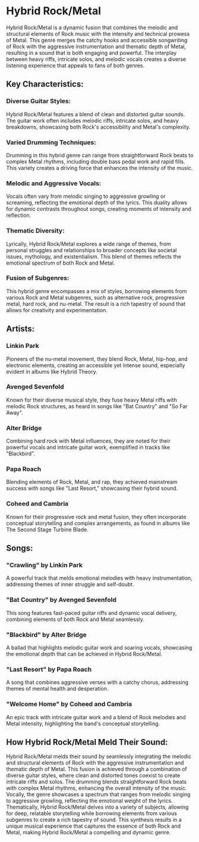 # Hybrid Rock/Metal

Hybrid Rock/Metal is a dynamic fusion that combines the melodic and structural elements of Rock music with the intensity and technical prowess of Metal. This genre merges the catchy hooks and accessible songwriting of Rock with the aggressive instrumentation and thematic depth of Metal, resulting in a sound that is both engaging and powerful. The interplay between heavy riffs, intricate solos, and melodic vocals creates a diverse listening experience that appeals to fans of both genres.

## Key Characteristics:

### Diverse Guitar Styles:

Hybrid Rock/Metal features a blend of clean and distorted guitar sounds. The guitar work often includes melodic riffs, intricate solos, and heavy breakdowns, showcasing both Rock's accessibility and Metal's complexity.

### Varied Drumming Techniques:

Drumming in this hybrid genre can range from straightforward Rock beats to complex Metal rhythms, including double bass pedal work and rapid fills. This variety creates a driving force that enhances the intensity of the music.

### Melodic and Aggressive Vocals:

Vocals often vary from melodic singing to aggressive growling or screaming, reflecting the emotional depth of the lyrics. This duality allows for dynamic contrasts throughout songs, creating moments of intensity and reflection.

### Thematic Diversity:

Lyrically, Hybrid Rock/Metal explores a wide range of themes, from personal struggles and relationships to broader concepts like societal issues, mythology, and existentialism. This blend of themes reflects the emotional spectrum of both Rock and Metal.

### Fusion of Subgenres:

This hybrid genre encompasses a mix of styles, borrowing elements from various Rock and Metal subgenres, such as alternative rock, progressive metal, hard rock, and nu-metal. The result is a rich tapestry of sound that allows for creativity and experimentation.

## Artists:

### Linkin Park

Pioneers of the nu-metal movement, they blend Rock, Metal, hip-hop, and electronic elements, creating an accessible yet intense sound, especially evident in albums like Hybrid Theory.

### Avenged Sevenfold

Known for their diverse musical style, they fuse heavy Metal riffs with melodic Rock structures, as heard in songs like "Bat Country" and "So Far Away".

### Alter Bridge

Combining hard rock with Metal influences, they are noted for their powerful vocals and intricate guitar work, exemplified in tracks like "Blackbird".

### Papa Roach

Blending elements of Rock, Metal, and rap, they achieved mainstream success with songs like "Last Resort," showcasing their hybrid sound.

### Coheed and Cambria

Known for their progressive rock and metal fusion, they often incorporate conceptual storytelling and complex arrangements, as found in albums like The Second Stage Turbine Blade.

## Songs:

### "Crawling" by Linkin Park

A powerful track that melds emotional melodies with heavy instrumentation, addressing themes of inner struggle and self-doubt.

### "Bat Country" by Avenged Sevenfold

This song features fast-paced guitar riffs and dynamic vocal delivery, combining elements of both Rock and Metal seamlessly.

### "Blackbird" by Alter Bridge

A ballad that highlights melodic guitar work and soaring vocals, showcasing the emotional depth that can be achieved in Hybrid Rock/Metal.

### "Last Resort" by Papa Roach

A song that combines aggressive verses with a catchy chorus, addressing themes of mental health and desperation.

### "Welcome Home" by Coheed and Cambria

An epic track with intricate guitar work and a blend of Rock melodies and Metal intensity, highlighting the band's conceptual storytelling.

## How Hybrid Rock/Metal Meld Their Sound:

Hybrid Rock/Metal melds their sound by seamlessly integrating the melodic and structural elements of Rock with the aggressive instrumentation and thematic depth of Metal. This fusion is achieved through a combination of diverse guitar styles, where clean and distorted tones coexist to create intricate riffs and solos. The drumming blends straightforward Rock beats with complex Metal rhythms, enhancing the overall intensity of the music. Vocally, the genre showcases a spectrum that ranges from melodic singing to aggressive growling, reflecting the emotional weight of the lyrics. Thematically, Hybrid Rock/Metal delves into a variety of subjects, allowing for deep, relatable storytelling while borrowing elements from various subgenres to create a rich tapestry of sound. This synthesis results in a unique musical experience that captures the essence of both Rock and Metal, making Hybrid Rock/Metal a compelling and dynamic genre.
